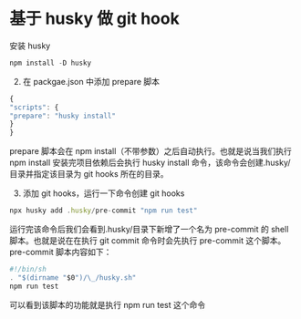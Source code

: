 # 基于 husky 做 git hook

安装 husky

```js
npm install -D husky
```

2. 在 packgae.json 中添加 prepare 脚本

```js
{
"scripts": {
"prepare": "husky install"
}
}
```

prepare 脚本会在 npm install（不带参数）之后自动执行。也就是说当我们执行 npm install 安装完项目依赖后会执行 husky install 命令，该命令会创建.husky/目录并指定该目录为 git hooks 所在的目录。

3. 添加 git hooks，运行一下命令创建 git hooks

```js
npx husky add .husky/pre-commit "npm run test"
```

运行完该命令后我们会看到.husky/目录下新增了一个名为 pre-commit 的 shell 脚本。也就是说在在执行 git commit 命令时会先执行 pre-commit 这个脚本。pre-commit 脚本内容如下：

```js
#!/bin/sh
. "$(dirname "$0")/\_/husky.sh"
npm run test
```
可以看到该脚本的功能就是执行 npm run test 这个命令
